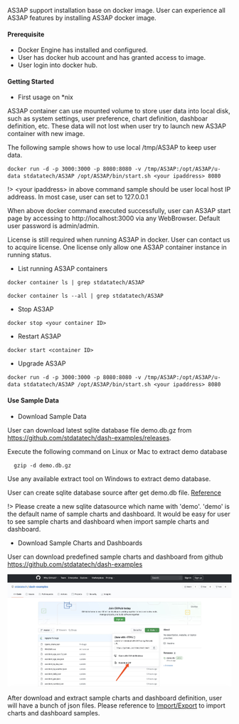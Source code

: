 AS3AP support installation base on docker image. User can experience all AS3AP features by installing AS3AP docker image.

#### Prerequisite
* Docker Engine has installed and configured.
* User has docker hub account and has granted access to image.
* User login into docker hub.

#### Getting Started

* First usage on *nix

AS3AP container can use mounted volume to store user data into local disk, such as system settings, user preference, chart definition, dashboar definition, etc. These data will not lost when user try to launch new AS3AP container with new image.<br>

The following sample shows how to use local /tmp/AS3AP to keep user data.
```shell
docker run -d -p 3000:3000 -p 8080:8080 -v /tmp/AS3AP:/opt/AS3AP/u-data stdatatech/AS3AP /opt/AS3AP/bin/start.sh <your ipaddress> 8080 
```

!> \<your ipaddress\> in above command sample should be user local host IP addreass. In most case, user can  set to 127.0.0.1

When above docker command executed successfully, user can AS3AP start page by accessing to http://localhost:3000 via any WebBrowser. Default user password is admin/admin. <br>

License is still required when running AS3AP in docker. User can contact us to acquire license. One license only allow one AS3AP container instance in running status.

* List running AS3AP containers

```shell
docker container ls | grep stdatatech/AS3AP
```
```shell
docker container ls --all | grep stdatatech/AS3AP
```

* Stop AS3AP

```shell
docker stop <your container ID>
```

* Restart AS3AP
 
```shell
docker start <container ID>
```

* Upgrade AS3AP

```shell
docker run -d -p 3000:3000 -p 8080:8080 -v /tmp/AS3AP:/opt/AS3AP/u-data stdatatech/AS3AP /opt/AS3AP/bin/start.sh <your ipaddress> 8080 
```

#### Use Sample Data

* Download Sample Data

User can download latest sqlite database file demo.db.gz from https://github.com/stdatatech/dash-examples/releases. <br>

Execute the following command on Linux or Mac to extract demo database
```shell
  gzip -d demo.db.gz
```
Use any available extract tool on Windows to extract demo database.

User can create sqlite database source after get demo.db file. [Reference](sqlite)

!> Please create a new sqlite datasource which name with 'demo'. 'demo' is the default name of sample charts and dashboard. It would be easy for user to see sample charts and dashboard when import sample charts and dashboard.

* Download Sample Charts and Dashboards

User can download predefined sample charts and dashboard from github https://github.com/stdatatech/dash-examples

![Example](dash-example.jpg)

After download and extract sample charts and dashboard definition, user will have a bunch of json files. Please reference to [Import/Export](imexport) to import charts and dashboard samples.